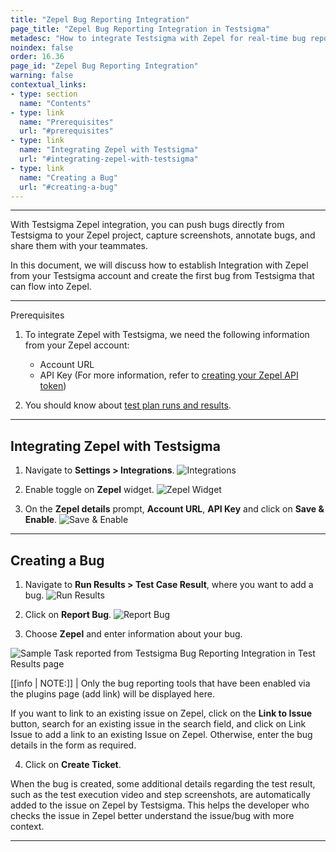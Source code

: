 ```yaml
---
title: "Zepel Bug Reporting Integration"
page_title: "Zepel Bug Reporting Integration in Testsigma"
metadesc: "How to integrate Testsigma with Zepel for real-time bug reporting during Test Runs | Push bugs directly from Testsigma to your Zepel's project"
noindex: false
order: 16.36
page_id: "Zepel Bug Reporting Integration"
warning: false
contextual_links:
- type: section
  name: "Contents"
- type: link
  name: "Prerequisites"
  url: "#prerequisites"
- type: link
  name: "Integrating Zepel with Testsigma"
  url: "#integrating-zepel-with-testsigma"
- type: link
  name: "Creating a Bug"
  url: "#creating-a-bug"
---
```


---

With Testsigma Zepel integration, you can push bugs directly from Testsigma to your Zepel project, capture screenshots, annotate bugs, and share them with your teammates.

In this document, we will discuss how to establish Integration with Zepel from your Testsigma account and create the first bug from Testsigma that can flow into Zepel.

---

<p id="prerequisites">Prerequisites</p>

1. To integrate Zepel with Testsigma, we need the following information from your Zepel account:
    - Account URL
    - API Key (For more information, refer to [creating your Zepel API token](https://zepel.io/developers/api/v1/#authentication))

2. You should know about [test plan runs and results](https://testsigma.com/docs/runs/test-plan-executions/).



---

## **Integrating Zepel with Testsigma**

1. Navigate to **Settings > Integrations**.
![Integrations](https://s3.amazonaws.com/static-docs.testsigma.com/new_images/projects/applications/mstinav.png)


2. Enable toggle on **Zepel** widget.
![Zepel Widget](https://s3.amazonaws.com/static-docs.testsigma.com/new_images/projects/applications/zitgl.png)

3. On the **Zepel details** prompt, **Account URL**, **API Key** and click on **Save & Enable**.
![Save & Enable](https://s3.amazonaws.com/static-docs.testsigma.com/new_images/projects/applications/zidtails.png)



---


## **Creating a Bug**

1. Navigate to **Run Results > Test Case Result**, where you want to add a bug.
![Run Results](https://s3.amazonaws.com/static-docs.testsigma.com/new_images/projects/applications/tcresultyt.png)


2. Click on **Report Bug**.
![Report Bug](https://s3.amazonaws.com/static-docs.testsigma.com/new_images/projects/applications/reportbugyt.png)


3. Choose **Zepel** and enter information about your bug.

![Sample Task reported from Testsigma Bug Reporting Integration in Test Results page](https://docs.testsigma.com/images/zepel/plugins-create-zepel-bug-form-filled.png)

[[info | NOTE:]]
| Only the bug reporting tools that have been enabled via the plugins page (add link) will be displayed here.

If you want to link to an existing issue on Zepel, click on the **Link to Issue** button, search for an existing issue in the search field, and click on Link Issue to add a link to an existing Issue on Zepel. Otherwise, enter the bug details in the form as required.

4. Click on **Create Ticket**.



When the bug is created, some additional details regarding the test result, such as the test execution video and step screenshots, are automatically added to the issue on Zepel by Testsigma. This helps the developer who checks the issue in Zepel better understand the issue/bug with more context.





---
